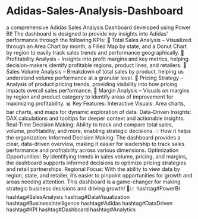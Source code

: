 # Adidas-Sales-Analysis-Dashboard
a comprehensive Adidas Sales Analysis Dashboard developed using Power BI!
The dashboard is designed to provide key insights into Adidas' performance through the following KPIs:
🔹 Total Sales Analysis – Visualized through an Area Chart by month, a Filled Map by state, and a Donut Chart by region to easily track sales trends and performance geographically.
🔹 Profitability Analysis – Insights into profit margins and key metrics, helping decision-makers identify profitable regions, product lines, and retailers.
🔹 Sales Volume Analysis – Breakdown of total sales by product, helping us understand volume performance at a granular level.
🔹 Pricing Strategy – Analysis of product pricing trends, providing visibility into how pricing impacts overall sales performance.
🔹 Margin Analysis – Visuals on margins by region and product category to identify areas of improvement for maximizing profitability.
📊 Key Features:
Interactive Visuals: Area charts, bar charts, and maps for dynamic exploration of data.
Data-Driven Insights: DAX calculations and tooltips for deeper context and actionable insights.
Real-Time Decision Making: Ability to track and compare total sales, volume, profitability, and more, enabling strategic decisions.
💡 How it helps the organization:
Informed Decision Making: The dashboard provides a clear, data-driven overview, making it easier for leadership to track sales performance and profitability across various dimensions.
Optimization Opportunities: By identifying trends in sales volume, pricing, and margins, the dashboard supports informed decisions to optimize pricing strategies and retail partnerships.
Regional Focus: With the ability to view data by region, state, and retailer, it’s easier to pinpoint opportunities for growth and areas needing attention.
This dashboard is a game-changer for making strategic business decisions and driving growth! 💼📈
hashtag#PowerBI hashtag#SalesAnalysis hashtag#DataVisualization hashtag#BusinessIntelligence hashtag#Adidas hashtag#DataDriven hashtag#KPI hashtag#Dashboard hashtag#Analytics
